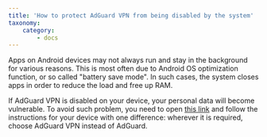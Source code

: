 ```yaml
---
title: 'How to protect AdGuard VPN from being disabled by the system'
taxonomy:
    category:
        - docs
---
```


Apps on Android devices may not always run and stay in the background for various reasons. This is most often due to Android OS optimization function, or so called "battery save mode". In such cases, the system closes apps in order to reduce the load and free up RAM.

If AdGuard VPN is disabled on your device, your personal data will become vulnerable. To avoid such problem, you need to open [this link](https://kb.adguard.com/en/android/solving-problems/background-work) and follow the instructions for your device with one difference: wherever it is required, choose AdGuard VPN instead of AdGuard. 